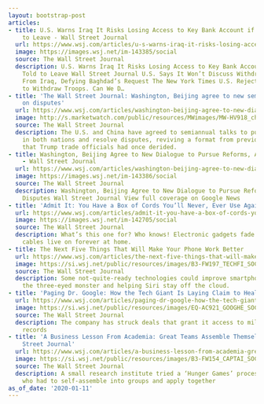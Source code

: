 ```yaml
---
layout: bootstrap-post
articles:
- title: U.S. Warns Iraq It Risks Losing Access to Key Bank Account if Troops Told
    to Leave - Wall Street Journal
  url: https://www.wsj.com/articles/u-s-warns-iraq-it-risks-losing-access-to-key-bank-account-if-troops-told-to-leave-11578759629
  image: https://images.wsj.net/im-143385/social
  source: The Wall Street Journal
  description: U.S. Warns Iraq It Risks Losing Access to Key Bank Account if Troops
    Told to Leave Wall Street Journal U.S. Says It Won’t Discuss Withdrawing Troops
    From Iraq, Defying Baghdad’s Request The New York Times U.S. Rejects Iraqi Demand
    to Withdraw Troops. Can We D…
- title: 'The Wall Street Journal: Washington, Beijing agree to new semi-annual talks
    on disputes'
  url: https://www.wsj.com/articles/washington-beijing-agree-to-new-dialogue-to-pursue-reforms-address-disputes-11578745800?mod=hp_lead_pos3
  image: http://s.marketwatch.com/public/resources/MWimages/MW-HV918_china__ZG_20191125164211.jpg
  source: The Wall Street Journal
  description: The U.S. and China have agreed to semiannual talks to push for reform
    in both nations and resolve disputes, reviving a format from previous administrations
    that Trump trade officials had once derided.
- title: Washington, Beijing Agree to New Dialogue to Pursue Reforms, Address Disputes
    - Wall Street Journal
  url: https://www.wsj.com/articles/washington-beijing-agree-to-new-dialogue-to-pursue-reforms-address-disputes-11578745800
  image: https://images.wsj.net/im-143386/social
  source: The Wall Street Journal
  description: Washington, Beijing Agree to New Dialogue to Pursue Reforms, Address
    Disputes Wall Street Journal View full coverage on Google News
- title: 'Admit It: You Have a Box of Cords You’ll Never, Ever Use Again - WSJ'
  url: https://www.wsj.com/articles/admit-it-you-have-a-box-of-cords-youll-never-ever-use-again-11578590154
  image: https://images.wsj.net/im-142705/social
  source: The Wall Street Journal
  description: What’s this one for? Who knows! Electronic gadgets fade away but their
    cables live on forever at home.
- title: The Next Five Things That Will Make Your Phone Work Better
  url: https://www.wsj.com/articles/the-next-five-things-that-will-make-your-phone-work-better-11578718802
  image: https://si.wsj.net/public/resources/images/B3-FW197_TECHFI_SOC_20200110165228.jpg
  source: The Wall Street Journal
  description: Some not-quite-ready technologies could improve smartphones’ design—hiding
    the three-eyed monster and helping Siri stay off the cloud.
- title: 'Paging Dr. Google: How the Tech Giant Is Laying Claim to Health Data'
  url: https://www.wsj.com/articles/paging-dr-google-how-the-tech-giant-is-laying-claim-to-health-data-11578719700
  image: https://si.wsj.net/public/resources/images/EQ-AC921_GOOGHE_SOC_20200110113231.jpg
  source: The Wall Street Journal
  description: The company has struck deals that grant it access to millions of patient
    records
- title: 'A Business Lesson From Academia: Great Teams Assemble Themselves - Wall
    Street Journal'
  url: https://www.wsj.com/articles/a-business-lesson-from-academia-great-teams-assemble-themselves-11578718805
  image: https://si.wsj.net/public/resources/images/B3-FW154_CAPTAI_SOC_20200110144426.jpg
  source: The Wall Street Journal
  description: A small research institute tried a ‘Hunger Games’ process for job applicants,
    who had to self-assemble into groups and apply together
as_of_date: '2020-01-11'
---
```


